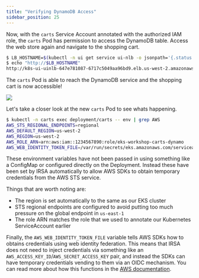 ```yaml
---
title: "Verifying DynamoDB Access"
sidebar_position: 25
---
```


Now, with the `carts` Service Account annotated with the authorized IAM role, the `carts` Pod has permission to access the DynamoDB table. Access the web store again and navigate to the shopping cart.

```bash
$ LB_HOSTNAME=$(kubectl -n ui get service ui-nlb -o jsonpath='{.status.loadBalancer.ingress[*].hostname}{"\n"}')
$ echo "http://$LB_HOSTNAME"
http://k8s-ui-uinlb-647e781087-6717c5049aa96bd9.elb.us-west-2.amazonaws.com
```

The `carts` Pod is able to reach the DynamoDB service and the shopping cart is now accessible!

<Browser url="http://k8s-ui-uinlb-647e781087-6717c5049aa96bd9.elb.us-west-2.amazonaws.com/cart">
<img src={require('@site/static/img/sample-app-screens/shopping-cart.webp').default}/>
</Browser>

Let's take a closer look at the new `carts` Pod to see whats happening.

```bash
$ kubectl -n carts exec deployment/carts -- env | grep AWS
AWS_STS_REGIONAL_ENDPOINTS=regional
AWS_DEFAULT_REGION=us-west-2
AWS_REGION=us-west-2
AWS_ROLE_ARN=arn:aws:iam::1234567890:role/eks-workshop-carts-dynamo
AWS_WEB_IDENTITY_TOKEN_FILE=/var/run/secrets/eks.amazonaws.com/serviceaccount/token
```

These environment variables have not been passed in using something like a ConfigMap or configured directly on the Deployment. Instead these have been set by IRSA automatically to allow AWS SDKs to obtain temporary credentials from the AWS STS service.

Things that are worth noting are:

- The region is set automatically to the same as our EKS cluster
- STS regional endpoints are configured to avoid putting too much pressure on the global endpoint in `us-east-1`
- The role ARN matches the role that we used to annotate our Kubernetes ServiceAccount earlier

Finally, the `AWS_WEB_IDENTITY_TOKEN_FILE` variable tells AWS SDKs how to obtains credentials using web identity federation. This means that IRSA does not need to inject credentials via something like an `AWS_ACCESS_KEY_ID`/`AWS_SECRET_ACCESS_KEY` pair, and instead the SDKs can have temporary credentials vending to them via an OIDC mechanism. You can read more about how this functions in the [AWS documentation](https://docs.aws.amazon.com/IAM/latest/UserGuide/id_roles_providers_oidc.html).
